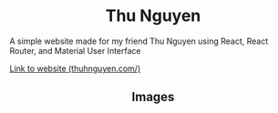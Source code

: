 <h1 align="center">Thu Nguyen</h1>

A simple website made for my friend Thu Nguyen using React, React Router, and Material User Interface

[Link to website (thuhnguyen.com/)](https://thuhnguyen.com)

<h2 align="center">Images</h2>
